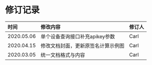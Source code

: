 # 修订记录

| 时间 | 修改内容 | 修订人 |
| :--- | :--- | :--- |
| 2020.05.06 | 单个设备查询接口补充apikey参数 | Carl |
| 2020.04.15 | 修改文档封面，更新原签名计算示例图 | Carl |
| 2020.03.05 | 统一文档格式与内容 | Carl |